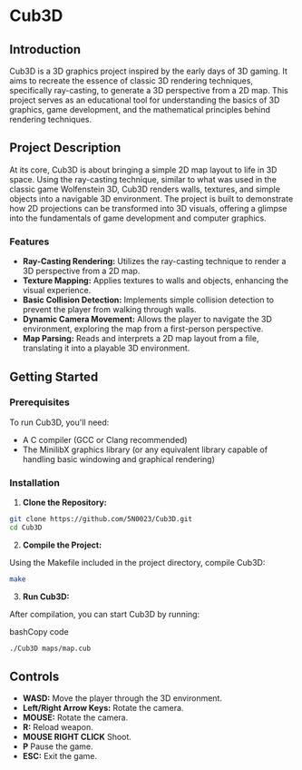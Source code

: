 
# Cub3D

## Introduction

Cub3D is a 3D graphics project inspired by the early days of 3D gaming. It aims to recreate the essence of classic 3D rendering techniques, specifically ray-casting, to generate a 3D perspective from a 2D map. This project serves as an educational tool for understanding the basics of 3D graphics, game development, and the mathematical principles behind rendering techniques.

## Project Description

At its core, Cub3D is about bringing a simple 2D map layout to life in 3D space. Using the ray-casting technique, similar to what was used in the classic game Wolfenstein 3D, Cub3D renders walls, textures, and simple objects into a navigable 3D environment. The project is built to demonstrate how 2D projections can be transformed into 3D visuals, offering a glimpse into the fundamentals of game development and computer graphics.

### Features

- **Ray-Casting Rendering:** Utilizes the ray-casting technique to render a 3D perspective from a 2D map.
- **Texture Mapping:** Applies textures to walls and objects, enhancing the visual experience.
- **Basic Collision Detection:** Implements simple collision detection to prevent the player from walking through walls.
- **Dynamic Camera Movement:** Allows the player to navigate the 3D environment, exploring the map from a first-person perspective.
- **Map Parsing:** Reads and interprets a 2D map layout from a file, translating it into a playable 3D environment.

## Getting Started

### Prerequisites

To run Cub3D, you'll need:

- A C compiler (GCC or Clang recommended)
- The MinilibX graphics library (or any equivalent library capable of handling basic windowing and graphical rendering)

### Installation

1. **Clone the Repository:**

```bash
git clone https://github.com/5N0023/Cub3D.git
cd Cub3D
```
2.  **Compile the Project:**

Using the Makefile included in the project directory, compile Cub3D:


```bash
make
``` 

3.  **Run Cub3D:**

After compilation, you can start Cub3D by running:

bashCopy code

```bash
./Cub3D maps/map.cub
```

## Controls

-   **WASD:** Move the player through the 3D environment.
-   **Left/Right Arrow Keys:** Rotate the camera.
 -   **MOUSE:** Rotate the camera.
 -   **R:** Reload weapon.
 -    **MOUSE RIGHT CLICK** Shoot.
  -    **P** Pause the game.
-   **ESC:** Exit the game.
